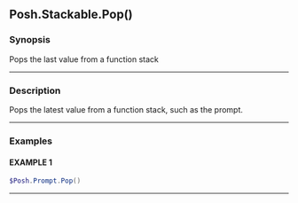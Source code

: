 Posh.Stackable.Pop()
--------------------




### Synopsis
Pops the last value from a function stack



---


### Description

Pops the latest value from a function stack, such as the prompt.



---


### Examples
#### EXAMPLE 1
```PowerShell
$Posh.Prompt.Pop()
```



---
